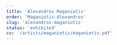 ```yaml
---
title: 'Alexandros Maganiotis'
order: 'Maganiotis-Alexandros'
slug: 'alexandros-maganiotis'
status: 'exhibited'
cv: '/artists/maganiotis/maganiotis.pdf'
---
```

